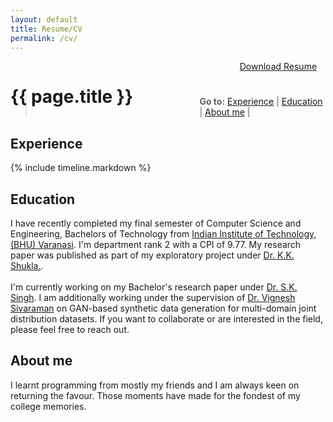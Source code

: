 ```yaml
---
layout: default
title: Resume/CV
permalink: /cv/
---
```

<div style="with: 100%; height: 3em;">
    <div id="left-div" style="width: 60%; float: left;">
    <h1 id="anant-saxena-resumecv" class="no-print">{{ page.title }}</h1> 
    </div>
    <div id="right-div" style="width: 30%; float: right; ">
    <p class="no-print" style="font-size: 1em !important; text-align: center; margin: 0 !important;">
        <a href="/cv/Resume_Anant_Saxena.pdf" title="PDF version of my resume">Download Resume</a>
    </p>
    </div>
</div>

<blockquote>
 <p class="no-print"><b>Go to:</b>
  <a href="#experience">Experience</a> |
  <a href="#education">Education</a> |
  <a href="#about-me">About me</a> |
 </p>
</blockquote>

## Experience
{% include timeline.markdown %}
## Education
I have recently completed my final semester of Computer Science and Engineering, Bachelors of Technology from [Indian Institute of Technology, (BHU) Varanasi](https://www.iitbhu.ac.in). I'm department rank 2 with a CPI of 9.77. My research paper was published as part of my exploratory project under [Dr. K.K. Shukla.](https://scholar.google.co.in/citations?user=M72zMtAAAAAJ&hl=en).
<br><br>
I'm currently working on my Bachelor's research paper under [Dr. S.K. Singh](https://scholar.google.co.in/citations?user=LCD74DIAAAAJ&hl=en). I am additionally working under the supervision of [Dr. Vignesh Sivaraman](https://scholar.google.com/citations?user=uneJnlUAAAAJ&hl=en) on GAN-based synthetic data generation for multi-domain joint distribution datasets. If you want to collaborate or are interested in the field, please feel free to reach out. 

## About me
I learnt programming from mostly my friends and I am always keen on returning the favour. Those moments have made for the fondest of my college memories.